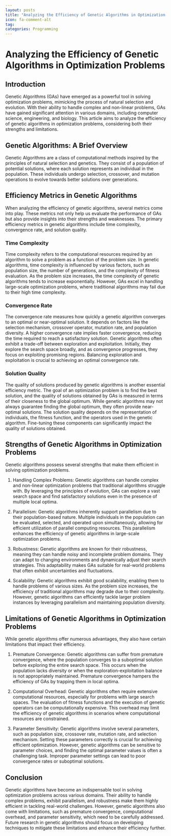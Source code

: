 ```yaml
---
layout: posts
title: "Analyzing the Efficiency of Genetic Algorithms in Optimization Problems"
icon: fa-comment-alt
tag:      
categories: Programming
---
```



# Analyzing the Efficiency of Genetic Algorithms in Optimization Problems

## Introduction
Genetic Algorithms (GAs) have emerged as a powerful tool in solving optimization problems, mimicking the process of natural selection and evolution. With their ability to handle complex and non-linear problems, GAs have gained significant attention in various domains, including computer science, engineering, and biology. This article aims to analyze the efficiency of genetic algorithms in optimization problems, considering both their strengths and limitations.

## Genetic Algorithms: A Brief Overview
Genetic Algorithms are a class of computational methods inspired by the principles of natural selection and genetics. They consist of a population of potential solutions, where each solution represents an individual in the population. These individuals undergo selection, crossover, and mutation operations to evolve towards better solutions over generations.

## Efficiency Metrics in Genetic Algorithms
When analyzing the efficiency of genetic algorithms, several metrics come into play. These metrics not only help us evaluate the performance of GAs but also provide insights into their strengths and weaknesses. The primary efficiency metrics in genetic algorithms include time complexity, convergence rate, and solution quality.

### Time Complexity
Time complexity refers to the computational resources required by an algorithm to solve a problem as a function of the problem size. In genetic algorithms, time complexity is influenced by various factors, such as population size, the number of generations, and the complexity of fitness evaluation. As the problem size increases, the time complexity of genetic algorithms tends to increase exponentially. However, GAs excel in handling large-scale optimization problems, where traditional algorithms may fail due to their high time complexity.

### Convergence Rate
The convergence rate measures how quickly a genetic algorithm converges to an optimal or near-optimal solution. It depends on factors like the selection mechanism, crossover operator, mutation rate, and population diversity. A higher convergence rate implies faster convergence, reducing the time required to reach a satisfactory solution. Genetic algorithms often exhibit a trade-off between exploration and exploitation. Initially, they explore the search space broadly, and as convergence progresses, they focus on exploiting promising regions. Balancing exploration and exploitation is crucial to achieving an optimal convergence rate.

### Solution Quality
The quality of solutions produced by genetic algorithms is another essential efficiency metric. The goal of an optimization problem is to find the best solution, and the quality of solutions obtained by GAs is measured in terms of their closeness to the global optimum. While genetic algorithms may not always guarantee finding the global optimum, they often provide near-optimal solutions. The solution quality depends on the representation of individuals, the fitness function, and the operators used in the genetic algorithm. Fine-tuning these components can significantly impact the quality of solutions obtained.

## Strengths of Genetic Algorithms in Optimization Problems
Genetic algorithms possess several strengths that make them efficient in solving optimization problems.

1. Handling Complex Problems: Genetic algorithms can handle complex and non-linear optimization problems that traditional algorithms struggle with. By leveraging the principles of evolution, GAs can explore a vast search space and find satisfactory solutions even in the presence of multiple local optima.

2. Parallelism: Genetic algorithms inherently support parallelism due to their population-based nature. Multiple individuals in the population can be evaluated, selected, and operated upon simultaneously, allowing for efficient utilization of parallel computing resources. This parallelism enhances the efficiency of genetic algorithms in large-scale optimization problems.

3. Robustness: Genetic algorithms are known for their robustness, meaning they can handle noisy and incomplete problem domains. They can adapt to changing environments and dynamically adjust their search strategies. This adaptability makes GAs suitable for real-world problems that often exhibit uncertainties and fluctuations.

4. Scalability: Genetic algorithms exhibit good scalability, enabling them to handle problems of various sizes. As the problem size increases, the efficiency of traditional algorithms may degrade due to their complexity. However, genetic algorithms can efficiently tackle larger problem instances by leveraging parallelism and maintaining population diversity.

## Limitations of Genetic Algorithms in Optimization Problems
While genetic algorithms offer numerous advantages, they also have certain limitations that impact their efficiency.

1. Premature Convergence: Genetic algorithms can suffer from premature convergence, where the population converges to a suboptimal solution before exploring the entire search space. This occurs when the population lacks diversity or when the exploration-exploitation balance is not appropriately maintained. Premature convergence hampers the efficiency of GAs by trapping them in local optima.

2. Computational Overhead: Genetic algorithms often require extensive computational resources, especially for problems with large search spaces. The evaluation of fitness functions and the execution of genetic operators can be computationally expensive. This overhead may limit the efficiency of genetic algorithms in scenarios where computational resources are constrained.

3. Parameter Sensitivity: Genetic algorithms involve several parameters, such as population size, crossover rate, mutation rate, and selection mechanism. Setting these parameters correctly is crucial for achieving efficient optimization. However, genetic algorithms can be sensitive to parameter choices, and finding the optimal parameter values is often a challenging task. Improper parameter settings can lead to poor convergence rates or suboptimal solutions.

## Conclusion
Genetic algorithms have become an indispensable tool in solving optimization problems across various domains. Their ability to handle complex problems, exhibit parallelism, and robustness make them highly efficient in tackling real-world challenges. However, genetic algorithms also come with limitations, such as premature convergence, computational overhead, and parameter sensitivity, which need to be carefully addressed. Future research in genetic algorithms should focus on developing techniques to mitigate these limitations and enhance their efficiency further.